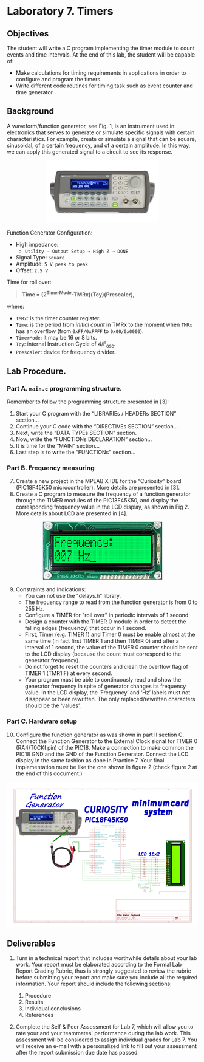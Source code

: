 # Laboratory 7. Timers

## Objectives 
The student will write a C program implementing the timer module to count events and time intervals. At the end of this lab, the student will be capable of: 
- Make calculations for timing requirements in applications in order to configure and program the timers.
- Write different code routines for timing task such as event counter and time generator.

## Background
A waveform/function generator, see Fig. 1, is an instrument used in electronics that serves to generate or simulate specific signals with certain characteristics. For example, create or simulate a signal that can be square, sinusoidal, of a certain frequency, and of a certain amplitude. In this way, we can apply this generated signal to a circuit to see its response.

<div align="center">
<img src="img/Picture2.png">
</div>

Function Generator Configuration:
- High impedance: 
    - `Utility → Output Setup → High Z → DONE`
- Signal Type: `Square`
- Amplitude:    `5 V peak to peak`
- Offset:  `2.5 V`

Time for roll over:

> __Time = (2<sup>TimerMode</sup>-TMRx)(Tcy)(Prescaler),__

where:
- `TMRx`: is the timer counter register.
- `Time`: is the period from _initial count_ in TMRx to the moment when `TMRx` has an overflow (from `0xFF/0xFFFF` to `0x00/0x0000`).
- `TimerMode`: it may be 16 or 8 bits.
- `Tcy`: internal Instruction Cycle of 4/F<sub>osc</sub>.
- `Prescaler`: device for frequency divider.

## Lab Procedure. 

### Part A. `main.c` programming structure.
Remember to follow the programming structure presented in [3]:
1.	Start your C program with the “LIBRARIEs / HEADERs SECTION” section… 
2.	Continue your C code with the “DIRECTIVEs SECTION” section… 
3.	Next, write the “DATA TYPEs SECTION” section.
4.	Now, write the “FUNCTIONs DECLARATION” section…
5.	It is time for the “MAIN” section… 
6.	Last step is to write the “FUNCTIONs” section… 

### Part B.	Frequency measuring
7.	Create a new project in the MPLAB X IDE for the “Curiosity” board (PIC18F45K50 microcontroller). More details are presented in [3].
8.	Create a C program to measure the frequency of a function generator through the TIMER modules of the PIC18F45K50, and display the corresponding frequency value in the LCD display, as shown in Fig 2. More details about LCD are presented in [4].

<div align="center">
<img src="img/Picture1.png">
</div>

9.	Constraints and indications:
    - You can not use the "delays.h" library.
    - The frequency range to read from the function generator is from 0 to 255 Hz.
    - Configure a TIMER for "roll over" in periodic intervals of 1 second.
    - Design a counter with the TIMER 0 module in order to detect the falling edges (frequency) that occur in 1 second.
    - First, Timer (e.g. TIMER 1) and Timer 0 must be enable almost at the same time (in fact first TIMER 1 and then TIMER 0) and after a interval of 1 second, the value of the TIMER 0 counter should be sent to the LCD display (because the count must correspond to the generator frequency).
    - Do not forget to reset the counters and clean the overflow flag of TIMER 1 (TMR1IF) at every second.
    - Your program must be able to continuously read and show the generator frequency in spite of generator changes its frequency value. In the LCD display, the ‘Frequency’ and ‘Hz’ labels must not disappear or been rewritten. The only replaced/rewritten characters should be the ‘values’.

### Part C. Hardware setup
10.	Configure the function generator as was shown in part II section C. Connect the Function Generator to the External Clock signal for TIMER 0 (RA4/T0CKI pin) of the PIC18. Make a connection to make common the PIC18 GND and the GND of the Function Generator. Connect the LCD display in the same fashion as done in Practice 7. Your final implementation must be like the one shown in figure 2 (check figure 2 at the end of this document.)

<div align="center">
<img src="img/Picture3.png">
</div>

## Deliverables
1. Turn in a technical report that includes worthwhile details about your lab work. Your report must be elaborated according to the Formal Lab Report Grading Rubric, thus is strongly suggested to review the rubric before submitting your report and make sure you include all the required information. Your report should include the following sections:

    1. Procedure
    2. Results
    3. Individual conclusions
    4. References

2. Complete the Self & Peer Assessment for Lab 7, which will allow you to rate your and your teammates' performance during the lab work. This assessment will be considered to assign individual grades for Lab 7. You will receive an e-mail with a personalized link to fill out your assessment after the report submission due date has passed.

